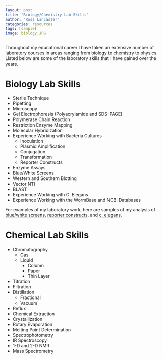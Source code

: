```yaml
---
layout: post
title: "Biology/Chemistry Lab Skills"
author: "Ross Lancaster"
categories: resources
tags: [sample]
image: biology.JPG
---
```


Throughout my educational career I have taken an extensive number of laboratory courses in areas ranging from biology to chemistry to physics. Listed below are some of the laboratory skills that I have gained over the years. 
# Biology Lab Skills

* Sterile Technique
* Pipetting
* Microscopy
* Gel Electrophoresis (Polyacrylamide and SDS-PAGE)
* Polymerase Chain Reaction
* Restriction Enzyme Mapping
* Molecular Hybridization
* Experience Working with Bacteria Cultures
  * Inoculation
  * Plasmid Amplification
  * Conjugation
  * Transformation
  * Reporter Constructs
* Enzyme Assays
* Blue/White Screens
* Western and Southern Blotting
* Vector NTI
* BLAST
* Experience Working with C. Elegans
* Experience Working with the WormBase and NCBI Databases

For examples of my laboratory work, here are samples of my analysis of [blue/white screens](https://drive.google.com/file/d/1G0UF6iaH3NIVyF_tKEEegH2B2zLQrOdy/view?usp=sharing), [reporter constructs](https://docs.google.com/document/d/1KDNrdYtpQN-cNIDgausmOEflCbykEqq-/edit?usp=sharing&ouid=118120350818304505753&rtpof=true&sd=true), and [c. elegans](https://drive.google.com/file/d/1HarAstkacz7hd_iVIfhGnAh8ZQjX40Kx/view?usp=sharing).

# Chemical Lab Skills

* Chromatography
  * Gas
  * Liquid
    * Column
    * Paper
    * Thin Layer
* Titration
* Filtration
* Distillation
  * Fractional
  * Vacuum
* Reflux
* Chemical Extraction
* Crystallization
* Rotary Evaporation
* Melting Point Determination
* Spectrophotometry
* IR Spectroscopy
* 1-D and 2-D NMR
* Mass Spectrometry
